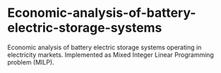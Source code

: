 # Economic-analysis-of-battery-electric-storage-systems
Economic analysis of battery electric storage systems operating in electricity markets.
Implemented as Mixed Integer Linear Programming problem (MILP).
